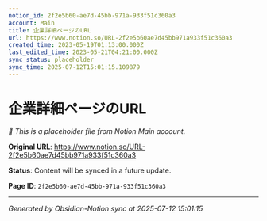 ```yaml
---
notion_id: 2f2e5b60-ae7d-45bb-971a-933f51c360a3
account: Main
title: 企業詳細ページのURL
url: https://www.notion.so/URL-2f2e5b60ae7d45bb971a933f51c360a3
created_time: 2023-05-19T01:13:00.000Z
last_edited_time: 2023-05-21T04:21:00.000Z
sync_status: placeholder
sync_time: 2025-07-12T15:01:15.109879
---
```


# 企業詳細ページのURL

*🔄 This is a placeholder file from Notion Main account.*

**Original URL**: https://www.notion.so/URL-2f2e5b60ae7d45bb971a933f51c360a3

**Status**: Content will be synced in a future update.

**Page ID**: `2f2e5b60-ae7d-45bb-971a-933f51c360a3`

---

*Generated by Obsidian-Notion sync at 2025-07-12 15:01:15*
